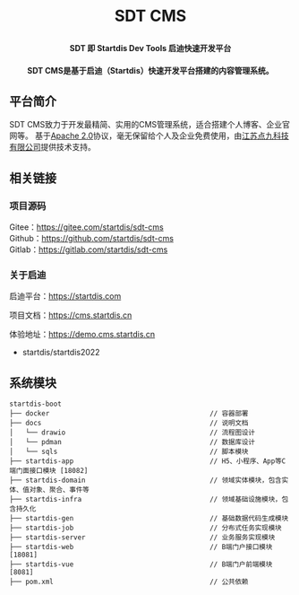 <h1 align="center" style="margin: 30px 0 30px; font-weight: bold;">SDT CMS</h1>
<h4 align="center">SDT 即 Startdis Dev Tools 启迪快速开发平台</h4>
<h4 align="center">SDT CMS是基于启迪（Startdis）快速开发平台搭建的内容管理系统。</h4>

## 平台简介

SDT CMS致力于开发最精简、实用的CMS管理系统，适合搭建个人博客、企业官网等。 基于[Apache 2.0](https://www.apache.org/licenses/LICENSE-2.0)协议，毫无保留给个人及企业免费使用，由[江苏点九科技有限公司](https://dianjiu.cc)提供技术支持。

## 相关链接
### 项目源码
Gitee：https://gitee.com/startdis/sdt-cms  
Github：https://github.com/startdis/sdt-cms  
Gitlab：https://gitlab.com/startdis/sdt-cms

### 关于启迪
启迪平台：https://startdis.com

项目文档：https://cms.startdis.cn

体验地址：https://demo.cms.startdis.cn  
- startdis/startdis2022

## 系统模块

~~~
startdis-boot     
├── docker                                        // 容器部署
├── docs                                          // 说明文档
│   └── drawio                                    // 流程图设计
│   └── pdman                                     // 数据库设计
│   └── sqls                                      // 脚本模块
├── startdis-app                                  // H5、小程序、App等C端门面接口模块 [18082]
├── startdis-domain                               // 领域实体模块，包含实体、值对象、聚合、事件等
├── startdis-infra                                // 领域基础设施模块，包含持久化
├── startdis-gen                                  // 基础数据代码生成模块
├── startdis-job                                  // 分布式任务实现模块
├── startdis-server                               // 业务服务实现模块
├── startdis-web                                  // B端门户接口模块 [18081]
├── startdis-vue                                  // B端门户前端模块 [8081]
├── pom.xml                                       // 公共依赖
~~~

